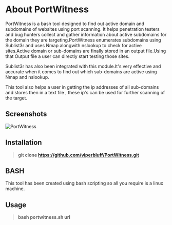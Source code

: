 # About PortWitness

PortWitness is a bash tool designed to find out active domain and subdomains of websites using port scanning. It helps penetration testers and bug hunters collect and gather information about active subdomains for the domain they are targeting.PortWitness enumerates subdomains using Sublist3r and uses Nmap alongwith nslookup to check for active sites.Active domain or sub-domains are finally stored in an output file.Using that Output file a user can directly start testing those sites.

Sublist3r has also been integrated with this module.It's very effective and accurate when it comes to find out which sub-domains are active using Nmap and nslookup.

This tool also helps a user in getting the ip addresses of all sub-domains and stores then in a text file , these ip's can be used for further scanning of the target. 

## Screenshots 

![PortWitness](https://raw.github.com/viperbluff/PortWitness/master/screenshots/PortWitness.png)

## Installation 

> **git clone https://github.com/viperbluff/PortWitness.git**

## BASH

This tool has been created using bash scripting so all you require is a linux machine. 

## Usage 

> **bash portwitness.sh url**

